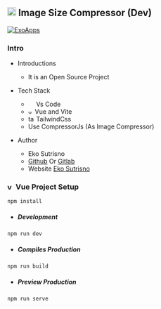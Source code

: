 ## <img alt="vue" src="https://avatars.githubusercontent.com/u/51039205?s=460&u=cb1d242b6a9b13a3b6383e46b5410fafe471b63d&v=4" width="20" height="20" /> Image Size Compressor (Dev)

[![ExoApps](https://img.shields.io/github/license/Naereen/StrapDown.js.svg)](https://exoappsv2.netlify.app/)

### Intro

- Introductions
  - It is an Open Source Project
- Tech Stack

  - <img src="https://img.icons8.com/fluent/48/000000/visual-studio-code-2019.png" width="14" height="14"/> Vs Code
  - <img alt="vue" src="https://seeklogo.com/images/V/vuejs-logo-17D586B587-seeklogo.com.png" width="11" height="11" /> Vue and Vite
  - <img alt="tailwindcss" src="https://tailwindcss.com/_next/static/media/tailwindcss-mark.79614a5f61617ba49a0891494521226b.svg" width="14" height="14" /> TailwindCss
  - Use CompressorJs (As Image Compressor)

- Author
  - Eko Sutrisno
  - [Github](https://github.com/ekosutrisno) Or [Gitlab](https://gitlab.com/ekosutrisno1)
  - Website [Eko Sutrisno](https://ekosutrisno.netlify.app)

### <img alt="vue" src="https://seeklogo.com/images/V/vuejs-logo-17D586B587-seeklogo.com.png" width="15" height="15" /> Vue Project Setup

```shell
npm install
```

- ##### Development

```shell
npm run dev
```

- ##### Compiles Production

```shell
npm run build
```

- ##### Preview Production

```shell
npm run serve
```
